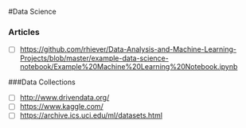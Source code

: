 
#Data Science

### Articles

- [ ] https://github.com/rhiever/Data-Analysis-and-Machine-Learning-Projects/blob/master/example-data-science-notebook/Example%20Machine%20Learning%20Notebook.ipynb


###Data Collections
- [ ] http://www.drivendata.org/
- [ ] https://www.kaggle.com/
- [ ] https://archive.ics.uci.edu/ml/datasets.html
